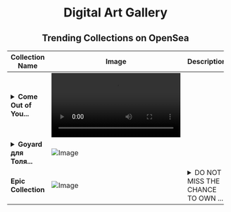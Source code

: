 <div align="center">

# Digital Art Gallery

## Trending Collections on OpenSea

| Collection Name                       | Image                                                                                     | Description                       | OpenSea Link                                                                                          |
|---------------------------------------|-------------------------------------------------------------------------------------------|-----------------------------------|--------------------------------------------------------------------------------------------------------|
| **<details><summary>Come Out of You...</summary>Come Out of Your Shell 🐚</details>** | ![Image](https://raw2.seadn.io/base/0x8c7cb24d1542eb0eec0b5c0bfa2a13d360735227/c41526b888e50983a5be634c7f9e2f/a7c41526b888e50983a5be634c7f9e2f.mp4?w=200&auto=format) |  | <details><summary>Link</summary>[Come Out of Your Shell 🐚](https://opensea.io/collection/come-out-of-your-shell)</details> |
| **<details><summary>Goyard для Толя...</summary>Goyard для Толямбіка</details>** | ![Image](https://i2.seadn.io/base/0x24f07cb414ca6ac9ac6d072f59c65dc882673514/9ac0cff9c3d7f85e62327226abc8b1/209ac0cff9c3d7f85e62327226abc8b1.webp?w=200&auto=format) |  | <details><summary>Link</summary>[Goyard для Толямбіка](https://opensea.io/collection/goyard-dla-tolambika)</details> |
| **Epic Collection** | ![Image](https://i2.seadn.io/collection/epic-collection-170581050/image_type_logo/b17c903f3d4bc1bdd6e3ae2d49cc8c/8bb17c903f3d4bc1bdd6e3ae2d49cc8c.jpeg?w=200&auto=format) | <details><summary>DO NOT MISS THE CHANCE TO OWN ...</summary>DO NOT MISS THE CHANCE TO OWN AN AMAZING 2D EPIC BEASTIE. HIGH % STAKING REWARDS IN $BACON. STACK EM, TRADE EM AND COLLECT THEM. ONLY 1,000 MADE</details> | <details><summary>Link</summary>[Epic Collection](https://opensea.io/collection/epic-collection-170581050)</details> |

</div>